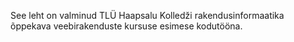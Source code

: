 See leht on valminud TLÜ Haapsalu Kolledži rakendusinformaatika õppekava veebirakenduste kursuse esimese kodutööna.
